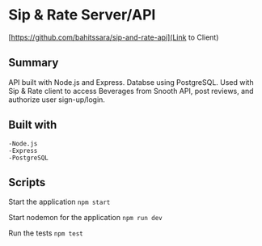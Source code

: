 # Sip & Rate Server/API
[https://github.com/bahitssara/sip-and-rate-api](Link to Client)

## Summary
API built with Node.js and Express. Databse using PostgreSQL. Used with Sip & Rate client to access Beverages from Snooth API, post reviews, and authorize user sign-up/login. 

## Built with 
    -Node.js
    -Express
    -PostgreSQL

## Scripts

Start the application `npm start`

Start nodemon for the application `npm run dev`

Run the tests `npm test`

